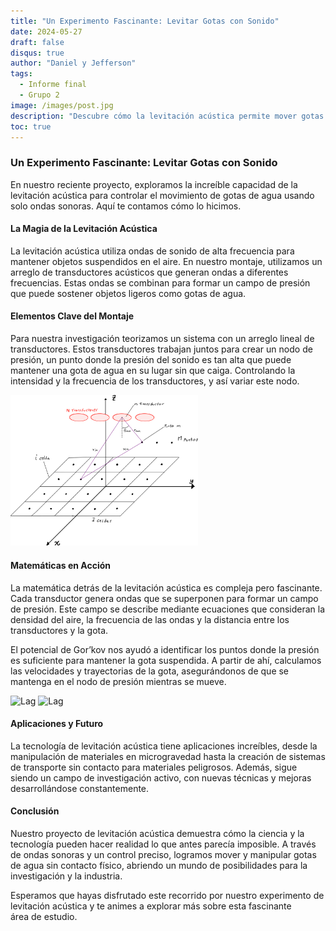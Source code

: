 ```yaml
---
title: "Un Experimento Fascinante: Levitar Gotas con Sonido"
date: 2024-05-27
draft: false 
disqus: true
author: "Daniel y Jefferson"
tags:
  - Informe final
  - Grupo 2
image: /images/post.jpg
description: "Descubre cómo la levitación acústica permite mover gotas de agua utilizando solo ondas de sonido."
toc: true
---
```


### Un Experimento Fascinante: Levitar Gotas con Sonido

En nuestro reciente proyecto, exploramos la increíble capacidad de la levitación acústica para controlar el movimiento de gotas de agua usando solo ondas sonoras. Aquí te contamos cómo lo hicimos.

#### La Magia de la Levitación Acústica

La levitación acústica utiliza ondas de sonido de alta frecuencia para mantener objetos suspendidos en el aire. En nuestro montaje, utilizamos un arreglo de transductores acústicos que generan ondas a diferentes frecuencias. Estas ondas se combinan para formar un campo de presión que puede sostener objetos ligeros como gotas de agua.

#### Elementos Clave del Montaje

Para nuestra investigación teorizamos un sistema con un arreglo lineal de transductores. Estos transductores trabajan juntos para crear un nodo de presión, un punto donde la presión del sonido es tan alta que puede mantener una gota de agua en su lugar sin que caiga. Controlando la intensidad y la frecuencia de los transductores, y así variar este nodo.

<img src="exampleSite/static/images/grupo jeff/Imagen de WhatsApp 2024-04-19 a las 12.15.04_f3b91598.jpg" alt="Lag" width="300">


#### Matemáticas en Acción

La matemática detrás de la levitación acústica es compleja pero fascinante. Cada transductor genera ondas que se superponen para formar un campo de presión. Este campo se describe mediante ecuaciones que consideran la densidad del aire, la frecuencia de las ondas y la distancia entre los transductores y la gota.

El potencial de Gor’kov nos ayudó a identificar los puntos donde la presión es suficiente para mantener la gota suspendida. A partir de ahí, calculamos las velocidades y trayectorias de la gota, asegurándonos de que se mantenga en el nodo de presión mientras se mueve.

<img src="exampleSite/static/images/grupo jeff/image_2024-05-24_175838647 (1).jpg" alt="Lag" width="300">
<img src="exampleSite/static/images/grupo jeff/image_2024-05-24_175212511 (1).jpg" alt="Lag" width="300">


#### Aplicaciones y Futuro

La tecnología de levitación acústica tiene aplicaciones increíbles, desde la manipulación de materiales en microgravedad hasta la creación de sistemas de transporte sin contacto para materiales peligrosos. Además, sigue siendo un campo de investigación activo, con nuevas técnicas y mejoras desarrollándose constantemente.

#### Conclusión

Nuestro proyecto de levitación acústica demuestra cómo la ciencia y la tecnología pueden hacer realidad lo que antes parecía imposible. A través de ondas sonoras y un control preciso, logramos mover y manipular gotas de agua sin contacto físico, abriendo un mundo de posibilidades para la investigación y la industria.

Esperamos que hayas disfrutado este recorrido por nuestro experimento de levitación acústica y te animes a explorar más sobre esta fascinante área de estudio.
